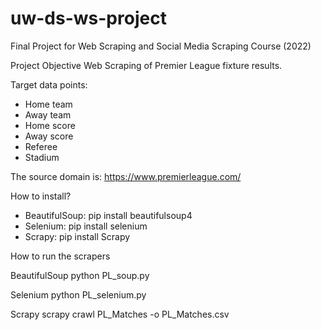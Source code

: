 # uw-ds-ws-project
Final Project for Web Scraping and Social Media Scraping Course (2022)

Project Objective
Web Scraping of Premier League fixture results. 

Target data points:
- Home team
- Away team
- Home score
- Away score
- Referee
- Stadium

The source domain is: https://www.premierleague.com/

How to install?
- BeautifulSoup: pip install beautifulsoup4
- Selenium: pip install selenium
- Scrapy: pip install Scrapy

How to run the scrapers

BeautifulSoup
python PL_soup.py

Selenium
python PL_selenium.py

Scrapy
scrapy crawl PL_Matches -o PL_Matches.csv
